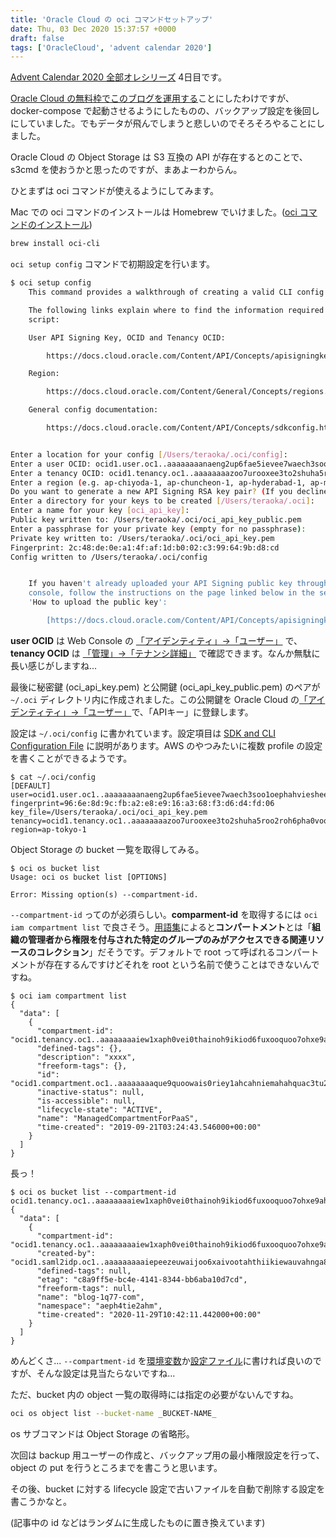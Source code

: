 ```yaml
---
title: 'Oracle Cloud の oci コマンドセットアップ'
date: Thu, 03 Dec 2020 15:37:57 +0000
draft: false
tags: ['OracleCloud', 'advent calendar 2020']
---
```


[Advent Calendar 2020 全部オレシリーズ](https://qiita.com/advent-calendar/2020/yteraoka) 4日目です。

[Oracle Cloud の無料枠でこのブログを運用する](/2020/09/setup-wordpress-using-docker-compose/)ことにしたわけですが、docker-compose で起動させるようにしたものの、バックアップ設定を後回しにしていました。でもデータが飛んでしまうと悲しいのでそろそろやることにしました。

Oracle Cloud の Object Storage は S3 互換の API が存在するとのことで、s3cmd を使おうかと思ったのですが、まあよーわからん。

ひとまずは oci コマンドが使えるようにしてみます。

Mac での oci コマンドのインストールは Homebrew でいけました。([oci コマンドのインストール](https://docs.cloud.oracle.com/en-us/iaas/Content/API/SDKDocs/cliinstall.htm#InstallingCLI))

```bash
brew install oci-cli
```

`oci setup config` コマンドで初期設定を行います。

```bash
$ oci setup config
    This command provides a walkthrough of creating a valid CLI config file.

    The following links explain where to find the information required by this
    script:

    User API Signing Key, OCID and Tenancy OCID:

        https://docs.cloud.oracle.com/Content/API/Concepts/apisigningkey.htm#Other

    Region:

        https://docs.cloud.oracle.com/Content/General/Concepts/regions.htm

    General config documentation:

        https://docs.cloud.oracle.com/Content/API/Concepts/sdkconfig.htm


Enter a location for your config [/Users/teraoka/.oci/config]: 
Enter a user OCID: ocid1.user.oc1..aaaaaaaanaeng2up6fae5ievee7waech3soo1oephahvieshee5ain5ceaga
Enter a tenancy OCID: ocid1.tenancy.oc1..aaaaaaaazoo7urooxee3to2shuha5roo2roh6pha0vooxohr9eiwee5nohy9
Enter a region (e.g. ap-chiyoda-1, ap-chuncheon-1, ap-hyderabad-1, ap-melbourne-1, ap-mumbai-1, ap-osaka-1, ap-seoul-1, ap-sydney-1, ap-tokyo-1, ca-montreal-1, ca-toronto-1, eu-amsterdam-1, eu-frankfurt-1, eu-zurich-1, me-dubai-1, me-jeddah-1, sa-saopaulo-1, uk-cardiff-1, uk-gov-cardiff-1, uk-gov-london-1, uk-london-1, us-ashburn-1, us-gov-ashburn-1, us-gov-chicago-1, us-gov-phoenix-1, us-langley-1, us-luke-1, us-phoenix-1, us-sanjose-1): ap-tokyo-1
Do you want to generate a new API Signing RSA key pair? (If you decline you will be asked to supply the path to an existing key.) [Y/n]: 
Enter a directory for your keys to be created [/Users/teraoka/.oci]: 
Enter a name for your key [oci_api_key]: 
Public key written to: /Users/teraoka/.oci/oci_api_key_public.pem
Enter a passphrase for your private key (empty for no passphrase): 
Private key written to: /Users/teraoka/.oci/oci_api_key.pem
Fingerprint: 2c:48:de:0e:a1:4f:af:1d:b0:02:c3:99:64:9b:d8:cd
Config written to /Users/teraoka/.oci/config


    If you haven't already uploaded your API Signing public key through the
    console, follow the instructions on the page linked below in the section
    'How to upload the public key':

        [https://docs.cloud.oracle.com/Content/API/Concepts/apisigningkey.htm#How2](https://docs.cloud.oracle.com/Content/API/Concepts/apisigningkey.htm#How2)
```

**user OCID** は Web Console の [「アイデンティティ」→「ユーザー」](https://cloud.oracle.com/identity/users) で、 **tenancy OCID** は [「管理」→「テナンシ詳細」](https://cloud.oracle.com/tenancy) で確認できます。なんか無駄に長い感じがしますね...

最後に秘密鍵 (oci\_api\_key.pem) と公開鍵 (oci\_api\_key\_public.pem) のペアが `~/.oci` ディレクトリ内に作成されました。この公開鍵を Oracle Cloud の[「アイデンティティ」→「ユーザー」](https://cloud.oracle.com/identity/users)で、「APIキー」に登録します。

設定は `~/.oci/config` に書かれています。設定項目は [SDK and CLI Configuration File](https://docs.cloud.oracle.com/en-us/iaas/Content/API/Concepts/sdkconfig.htm#File_Entries) に説明があります。AWS のやつみたいに複数 profile の設定を書くことができるようです。

```
$ cat ~/.oci/config
[DEFAULT]
user=ocid1.user.oc1..aaaaaaaanaeng2up6fae5ievee7waech3soo1oephahvieshee5ain5ceaga
fingerprint=96:6e:8d:9c:fb:a2:e8:e9:16:a3:68:f3:d6:d4:fd:06
key_file=/Users/teraoka/.oci/oci_api_key.pem
tenancy=ocid1.tenancy.oc1..aaaaaaaazoo7urooxee3to2shuha5roo2roh6pha0vooxohr9eiwee5nohy9
region=ap-tokyo-1
```

Object Storage の bucket 一覧を取得してみる。

```
$ oci os bucket list
Usage: oci os bucket list [OPTIONS]

Error: Missing option(s) --compartment-id.
```

`--compartment-id` ってのが必須らしい。**comparment-id** を取得するには `oci iam compartment list` で良さそう。[用語集](https://docs.cloud.oracle.com/ja-jp/iaas/Content/General/Reference/glossary.htm)によると**コンパートメント**とは「**組織の管理者から権限を付与された特定のグループのみがアクセスできる関連リソースのコレクション**」だそうです。デフォルトで root って呼ばれるコンパートメントが存在するんですけどそれを root という名前で使うことはできないんですね。

```
$ oci iam compartment list
{
  "data": [
    {
      "compartment-id": "ocid1.tenancy.oc1..aaaaaaaaiew1xaph0vei0thainoh9ikiod6fuxooquoo7ohxe9ahsh8booju",
      "defined-tags": {},
      "description": "xxxx",
      "freeform-tags": {},
      "id": "ocid1.compartment.oc1..aaaaaaaaque9quoowais0riey1ahcahniemahahquac3tu2jahogh4ees0la",
      "inactive-status": null,
      "is-accessible": null,
      "lifecycle-state": "ACTIVE",
      "name": "ManagedCompartmentForPaaS",
      "time-created": "2019-09-21T03:24:43.546000+00:00"
    }
  ]
}
```

長っ！

```
$ oci os bucket list --compartment-id ocid1.tenancy.oc1..aaaaaaaaiew1xaph0vei0thainoh9ikiod6fuxooquoo7ohxe9ahsh8booju
{
  "data": [
    {
      "compartment-id": "ocid1.tenancy.oc1..aaaaaaaaiew1xaph0vei0thainoh9ikiod6fuxooquoo7ohxe9ahsh8booju",
      "created-by": "ocid1.saml2idp.oc1..aaaaaaaaaiepeezeuwaijoo6xaivootahthiikiewauvahnga8eh4iequaej/xxxxxxxx@gmail.com",
      "defined-tags": null,
      "etag": "c8a9ff5e-bc4e-4141-8344-bb6aba10d7cd",
      "freeform-tags": null,
      "name": "blog-1q77-com",
      "namespace": "aeph4tie2ahm",
      "time-created": "2020-11-29T10:42:11.442000+00:00"
    }
  ]
}

```

めんどくさ... `--compartment-id` を[環境変数](https://docs.cloud.oracle.com/en-us/iaas/Content/API/SDKDocs/clienvironmentvariables.htm#CLI_Environment_Variables)か[設定ファイル](https://docs.cloud.oracle.com/en-us/iaas/Content/API/Concepts/sdkconfig.htm#File_Entries)に書ければ良いのですが、そんな設定は見当たらないですね...

ただ、bucket 内の object 一覧の取得時には指定の必要がないんですね。

```bash
oci os object list --bucket-name _BUCKET-NAME_
```

os サブコマンドは Object Storage の省略形。

次回は backup 用ユーザーの作成と、バックアップ用の最小権限設定を行って、object の put を行うところまでを書こうと思います。

その後、bucket に対する lifecycle 設定で古いファイルを自動で削除する設定を書こうかなと。

(記事中の id などはランダムに生成したものに置き換えています)
